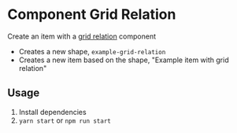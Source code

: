 # Component Grid Relation

Create an item with a [grid relation](https://crystallize.com/learn/concepts/pim/component/grid-relation) component

- Creates a new shape, `example-grid-relation`
- Creates a new item based on the shape, "Example item with grid relation"

## Usage

1. Install dependencies
2. `yarn start` or `npm run start`
